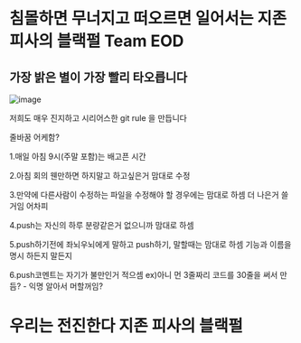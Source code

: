# 침몰하면 무너지고 떠오르면 일어서는 지존 피사의 블랙펄 Team EOD
## 가장 밝은 별이 가장 빨리 타오릅니다

![image](https://github.com/user-attachments/assets/72171531-dc6b-4406-a7df-a0eb8e5a1c8d)

저희도 매우 진지하고 시리어스한 git rule 을 만듭니다

줄바꿈 어케함?

1.매일 아침 9시(주말 포함)는 배고픈 시간

2.아침 회의 웬만하면 하지말고 하고싶은거 맘대로 수정

3.만약에 다른사람이 수정하는 파일을 수정해야 할 경우에는 맘대로 하셈 더 나은거 쓸거임 어차피

4.push는 자신의 하루 분량같은거 없으니까 맘대로 하셈

5.push하기전에 좌뇌우뇌에게 말하고 push하기, 말할때는 맘대로 하셈 기능과 이름을 명시 하든지 말든지

6.push코멘트는 자기가 불만인거 적으셈 ex)아니 먼 3줄짜리 코드를 30줄을 써서 만듬? - 익명 알아서 머할꺼임?

# 우리는 전진한다 지존 피사의 블랙펄 
